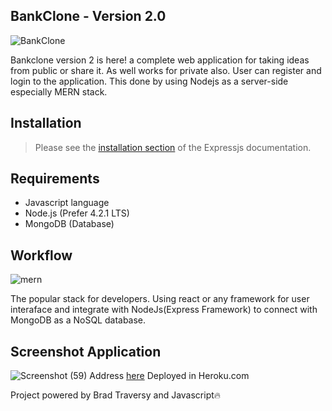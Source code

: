 ## BankClone - Version 2.0
![BankClone](https://user-images.githubusercontent.com/42229194/55286209-cb3c5380-53c2-11e9-8a82-26abb5260115.png)

Bankclone version 2 is here! a complete web application for taking ideas from public or share it. As well works for private also. User can register and login to the application. This done by using Nodejs as a server-side especially MERN stack.

## Installation
> Please see the [installation section](https://expressjs.com/)
of the Expressjs documentation.

## Requirements
-  Javascript language
-  Node.js (Prefer 4.2.1 LTS)
-  MongoDB (Database)

## Workflow
![mern](https://user-images.githubusercontent.com/42229194/55286237-3128db00-53c3-11e9-817a-5c968a021c8d.png)

The popular stack for developers. Using react or any framework for user interaface and integrate with NodeJs(Express Framework) to connect with MongoDB as a NoSQL database.

## Screenshot Application
![Screenshot (59)](https://user-images.githubusercontent.com/42229194/55286272-b0b6aa00-53c3-11e9-8816-fbe545bc00be.png)
Address [here](https://peaceful-atoll-26422.herokuapp.com/) Deployed in Heroku.com

Project powered by Brad Traversy and Javascript🔥
